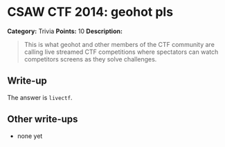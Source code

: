# CSAW CTF 2014: geohot pls

**Category:** Trivia
**Points:** 10
**Description:**

> This is what geohot and other members of the CTF community are calling live streamed CTF competitions where spectators can watch competitors screens as they solve challenges.

## Write-up

The answer is `livectf`.

## Other write-ups

* none yet
